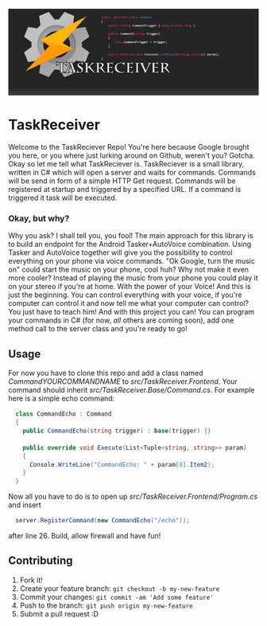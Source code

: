 ![Picture](ressources/header.png?raw=true)
# TaskReceiver
Welcome to the TaskReciever Repo!
You're here because Google brought you here, or you where just lurking around on Github, weren't you? Gotcha. Okay so let me tell what TaskReciever is.
TaskReciever is a small library, written in C# which will open a server and waits for commands. Commands will be send in form of a simple HTTP Get request. Commands will be registered at startup and triggered by a specified URL. If a command is triggered it task will be executed.
### Okay, but why?
Why you ask? I shall tell you, you fool!
The main approach for this library is to build an endpoint for the Android Tasker+AutoVoice combination. Using Tasker and AutoVoice together will give you the possibility to control everything on your phone via voice commands. "Ok Google, turn the music on" could start the music on your phone, cool huh? Why not make it even more cooler? Instead of playing the music from your phone you could play it on your stereo if you're at home. With the power of your Voice! And this is just the beginning. You can control everything with your voice, if you're computer can control it and now tell me what your computer can control? You just have to teach him! And with this project you can! You can program your commands in C# (for now, _all_ others are coming soon), add one method call to the server class and you're ready to go!

## Usage
For now you have to clone this repo and add a class named _CommandYOURCOMMANDNAME_ to _src/TaskReceiver.Frontend_.
Your command should inherit _src/TaskReceiver.Base/Command.cs_. For example here is a simple echo command:
```c#
  class CommandEcho : Command
  {
    public CommandEcho(string trigger) : base(trigger) {}

    public override void Execute(List<Tuple<string, string>> param)
    {
      Console.WriteLine("CommandEcho: " + param[0].Item2);
    }
  }
```
Now all you have to do is to open up _src/TaskReceiver.Frontend/Program.cs_ and insert 
```C#
  server.RegisterCommand(new CommandEcho("/echo"));
```
after line 26.
Build, allow firewall and have fun!
## Contributing
1. Fork it!
2. Create your feature branch: `git checkout -b my-new-feature`
3. Commit your changes: `git commit -am 'Add some feature'`
4. Push to the branch: `git push origin my-new-feature`
5. Submit a pull request :D
